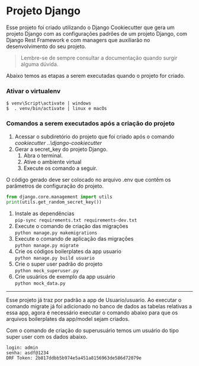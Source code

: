 # Projeto Django 

Esse projeto foi criado utilizando o Django Cookiecutter que gera um projeto Django com as configurações padrões de 
um projeto Django, com Django Rest Framework e com managers que auxiliarão no desenvolvimento do seu projeto. 

> Lembre-se de sempre consultar a documentação quando surgir alguma dúvida.

Abaixo temos as etapas a serem executadas quando o projeto for criado.

### Ativar o virtualenv

    $ venv\Script\activate | windows
    $  . venv/bin/activate | linux e macOs

### Comandos a serem executados após a criação do projeto

1. Acessar o subdiretório do projeto que foi criado após o comando *cookiecutter ..\django-cookiecutter*   
1. Gerar a secret_key do projeto Django. 
   1. Abra o terminal.
   2. Ative o ambiente virtual
   3. Execute os comando a seguir. 
 
O código gerado deve ser colocado no arquivo .env que contêm os parâmetros de configuração do projeto.
   
```python
from django.core.management import utils
print(utils.get_random_secret_key())
```
  
1. Instale as dependências  
    ```pip-sync requirements.txt requirements-dev.txt``` 
2. Execute o comando de criação das migrações  
    ```python manage.py makemigrations```
3. Execute o comando de aplicação das migrações    
    ```python manage.py migrate```
4. Crie os códigos boilerplates da app usuario  
    ```python manage.py build usuario```   
5. Crie o super user padrão do projeto  
    ```python mock_superuser.py```
6. Crie usuários de exemplo da app usuário  
    ```python mock_data.py```

-----

Esse projeto já traz por padrão a app de Usuario/usuario. Ao executar o comando migrate já foi adicionado no banco 
de dados as tabelas relativas a essa app, agora é necessário executar o comando abaixo para que os arquivos 
boilerplates da app/model sejam criados.

Com o comando de criação do superusuário temos um usuário do tipo super user com os dados abaixo.  

    login: admin  
    senha: asdf@1234  
    DRF Token: 2b817ddbb5b974e5a451a8156963de586d72079e